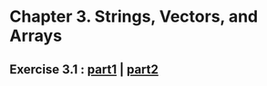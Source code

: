 # Chapter 3. Strings, Vectors, and Arrays

## Exercise 3.1 : [part1](ex3_1a.cpp) | [part2](ex3_1b.cpp)
